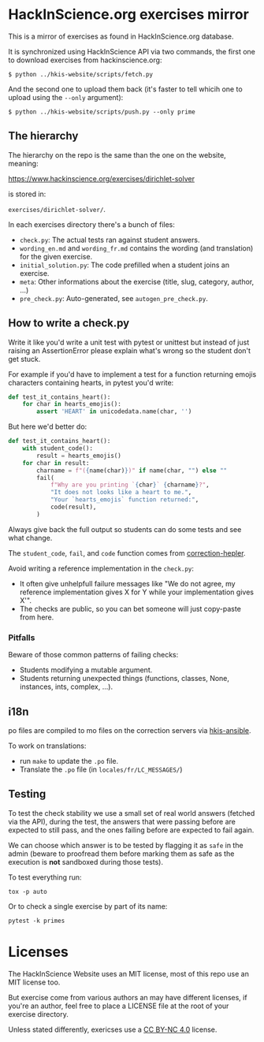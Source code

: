 # HackInScience.org exercises mirror

This is a mirror of exercises as found in HackInScience.org database.

It is synchronized using HackInScience API via two commands, the first
one to download exercises from hackinscience.org:

    $ python ../hkis-website/scripts/fetch.py

And the second one to upload them back (it's faster to tell whicih one
to upload using the `--only` argument):

    $ python ../hkis-website/scripts/push.py --only prime


## The hierarchy

The hierarchy on the repo is the same than the one on the website, meaning:

https://www.hackinscience.org/exercises/dirichlet-solver

is stored in:

`exercises/dirichlet-solver/`.

In each exercises directory there's a bunch of files:

- `check.py`: The actual tests ran against student answers.
- `wording_en.md` and  `wording_fr.md` contains the wording (and translation) for the given exercise.
- `initial_solution.py`: The code prefilled when a student joins an exercise.
- `meta`: Other informations about the exercise (title, slug, category, author, ...)
- `pre_check.py`: Auto-generated, see `autogen_pre_check.py`.


## How to write a check.py

Write it like you'd write a unit test with pytest or unittest but
instead of just raising an AssertionError please explain what's wrong
so the student don't get stuck.

For example if you'd have to implement a test for a function returning
emojis characters containing hearts, in pytest you'd write:

```python
def test_it_contains_heart():
    for char in hearts_emojis():
        assert 'HEART' in unicodedata.name(char, '')
```

But here we'd better do:

```python
def test_it_contains_heart():
    with student_code():
        result = hearts_emojis()
    for char in result:
        charname = f"({name(char)})" if name(char, "") else ""
        fail(
            f"Why are you printing `{char}` {charname}?",
            "It does not looks like a heart to me.",
            "Your `hearts_emojis` function returned:",
            code(result),
        )
```

Always give back the full output so students can do some tests and see what change.

The `student_code`, `fail`, and `code` function comes from [correction-hepler](http://pypi.org/correction-helper).

Avoid writing a reference implementation in the `check.py`:

- It often give unhelpfull failure messages like "We do not agree, my reference implementation gives X for Y while your implementation gives X'".
- The checks are public, so you can bet someone will just copy-paste from here.


### Pitfalls

Beware of those common patterns of failing checks:

- Students modifying a mutable argument.
- Students returning unexpected things (functions, classes, None, instances, ints, complex, ...).


## i18n

po files are compiled to mo files on the correction servers via
[hkis-ansible](https://framagit.org/hackinscience/hkis-ansible).

To work on translations:

- run `make` to update the `.po` file.
- Translate the `.po` file (in `locales/fr/LC_MESSAGES/`)


## Testing

To test the check stability we use a small set of real world answers (fetched via the API), during the test, the answers that were passing before are expected to still pass, and the ones failing before are expected to fail again.

We can choose which answer is to be tested by flagging it as `safe` in the admin (beware to proofread them before marking them as safe as the execution is **not** sandboxed during those tests).

To test everything run:

    tox -p auto

Or to check a single exercise by part of its name:

    pytest -k primes


# Licenses

The HackInScience Website uses an MIT license, most of this repo use
an MIT license too.

But exercise come from various authors an may have different licenses,
if you're an author, feel free to place a LICENSE file at the root of
your exercise directory.

Unless stated differently, exericses use a [CC BY-NC
4.0](https://creativecommons.org/licenses/by-nc/4.0/) license.
